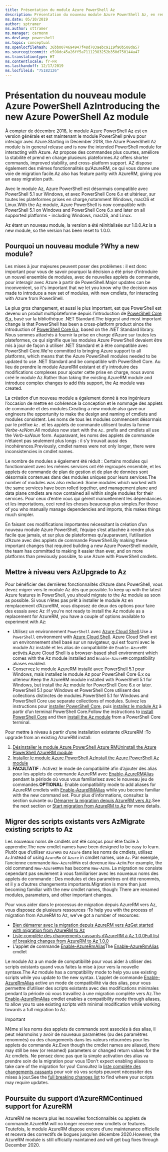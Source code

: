 ```yaml
---
title: Présentation du module Azure PowerShell Az
description: Présentation du nouveau module Azure PowerShell Az, en remplacement du module AzureRM.
ms.date: 05/10/2019
author: sptramer
ms.author: sttramer
ms.manager: carmonm
ms.devlang: powershell
ms.topic: conceptual
ms.openlocfilehash: 36bb0074694947f48d703aebc9119f90b508da57
ms.sourcegitcommit: e598dc45a26ff5a71112383252b350d750144a47
ms.translationtype: HT
ms.contentlocale: fr-FR
ms.lasthandoff: 12/17/2019
ms.locfileid: "75182126"
---
```

# <a name="introducing-the-new-azure-powershell-az-module"></a><span data-ttu-id="82277-103">Présentation du nouveau module Azure PowerShell Az</span><span class="sxs-lookup"><span data-stu-id="82277-103">Introducing the new Azure PowerShell Az module</span></span>

<span data-ttu-id="82277-104">À compter de décembre 2018, le module Azure PowerShell Az est en version générale et est maintenant le module PowerShell prévu pour interagir avec Azure.</span><span class="sxs-lookup"><span data-stu-id="82277-104">Starting in December 2018, the Azure PowerShell Az module is in general release and is now the intended PowerShell module for interacting with Azure.</span></span> <span data-ttu-id="82277-105">Az propose des commandes plus courtes, améliore la stabilité et prend en charge plusieurs plateformes.</span><span class="sxs-lookup"><span data-stu-id="82277-105">Az offers shorter commands, improved stability, and cross-platform support.</span></span> <span data-ttu-id="82277-106">AZ dispose également des mêmes fonctionnalités qu’AzureRM, ce qui vous donne une voie de migration facile.</span><span class="sxs-lookup"><span data-stu-id="82277-106">Az also has feature parity with AzureRM, giving you an easy migration path.</span></span>

<span data-ttu-id="82277-107">Avec le module Az, Azure PowerShell est désormais compatible avec PowerShell 5.1 sur Windows, et avec PowerShell Core 6.x et ultérieur, sur toutes les plateformes prises en charge,notamment Windows, macOS et Linux.</span><span class="sxs-lookup"><span data-stu-id="82277-107">With the Az module, Azure PowerShell is now compatible with PowerShell 5.1 on Windows and PowerShell Core 6.x and later on all supported platforms - including Windows, macOS, and Linux.</span></span>

<span data-ttu-id="82277-108">Az étant un nouveau module, la version a été réinitialisée sur 1.0.0.</span><span class="sxs-lookup"><span data-stu-id="82277-108">Az is a new module, so the version has been reset to 1.0.0.</span></span>

## <a name="why-a-new-module"></a><span data-ttu-id="82277-109">Pourquoi un nouveau module ?</span><span class="sxs-lookup"><span data-stu-id="82277-109">Why a new module?</span></span>

<span data-ttu-id="82277-110">Les mises à jour majeures peuvent poser des problèmes : il est donc important pour vous de savoir pourquoi la décision a été prise d’introduire un nouvel ensemble de modules, avec de nouvelles applets de commande, pour interagir avec Azure à partir de PowerShell.</span><span class="sxs-lookup"><span data-stu-id="82277-110">Major updates can be inconvenient, so it's important that we let you know why the decision was made to introduce a new set of modules, with new cmdlets, for interacting with Azure from PowerShell.</span></span>

<span data-ttu-id="82277-111">Le plus gros changement, et aussi le plus important, est que PowerShell est devenu un produit multiplateforme depuis l’introduction de [PowerShell Core 6.x](/powershell/scripting/overview), basé sur la bibliothèque .NET Standard.</span><span class="sxs-lookup"><span data-stu-id="82277-111">The biggest and most important change is that PowerShell has been a cross-platform product since the introduction of [PowerShell Core 6.x](/powershell/scripting/overview), based on the .NET Standard library.</span></span>
<span data-ttu-id="82277-112">Nous sommes attachés à fournir la prise en charge d’Azure sur toutes les plateformes, ce qui signifie que les modules Azure PowerShell devaient être mis à jour de façon à utiliser .NET Standard et à être compatible avec PowerShell Core.</span><span class="sxs-lookup"><span data-stu-id="82277-112">We're committed to bringing Azure support to all platforms, which means that the Azure PowerShell modules needed to be updated to use .NET Standard and be compatible with PowerShell Core.</span></span> <span data-ttu-id="82277-113">Au lieu de prendre le module AzureRM existant et d’y introduire des modifications complexes pour ajouter cette prise en charge, nous avons créé le module Az.</span><span class="sxs-lookup"><span data-stu-id="82277-113">Rather than taking the existing AzureRM module and introduce complex changes to add this support, the Az module was created.</span></span>

<span data-ttu-id="82277-114">La création d’un nouveau module a également donné à nos ingénieurs l’occasion de mettre en cohérence la conception et le nommage des applets de commande et des modules.</span><span class="sxs-lookup"><span data-stu-id="82277-114">Creating a new module also gave our engineers the opportunity to make the design and naming of cmdlets and modules consistent.</span></span> <span data-ttu-id="82277-115">Les noms de tous les modules commencent désormais par le préfixe `Az.` et les applets de commande utilisent toutes la forme _Verbe_-`Az`_Nom_.</span><span class="sxs-lookup"><span data-stu-id="82277-115">All modules now start with the `Az.` prefix and cmdlets all use the _Verb_-`Az`_Noun_ form.</span></span> <span data-ttu-id="82277-116">Auparavant, les noms des applets de commande n’étaient pas seulement plus longs : il s’y trouvait aussi des incohérences.</span><span class="sxs-lookup"><span data-stu-id="82277-116">Previously, cmdlet names were not only longer, there were inconsistencies in cmdlet names.</span></span>

<span data-ttu-id="82277-117">Le nombre de modules a également été réduit : Certains modules qui fonctionnaient avec les mêmes services ont été regroupés ensemble, et les applets de commande de plan de gestion et de plan de données sont désormais contenues dans des modules uniques pour leurs services.</span><span class="sxs-lookup"><span data-stu-id="82277-117">The number of modules was also reduced: Some modules which worked with the same services have been rolled together, and management plane and data plane cmdlets are now contained all within single modules for their services.</span></span> <span data-ttu-id="82277-118">Pour ceux d’entre vous qui gèrent manuellement les dépendances et les importations, ceci rend les choses beaucoup plus simples.</span><span class="sxs-lookup"><span data-stu-id="82277-118">For those of you who manually manage dependencies and imports, this makes things much simpler.</span></span>

<span data-ttu-id="82277-119">En faisant ces modifications importantes nécessitant la création d’un nouveau module Azure PowerShell, l’équipe s’est attachée à rendre plus facile que jamais, et sur plus de plateformes qu’auparavant, l’utilisation d’Azure avec des applets de commande PowerShell.</span><span class="sxs-lookup"><span data-stu-id="82277-119">By making these important changes that required building a new Azure PowerShell module, the team has committed to making it easier than ever, and on more platforms than previously possible, to use Azure with PowerShell cmdlets.</span></span>

## <a name="upgrade-to-az"></a><span data-ttu-id="82277-120">Mettre à niveau vers Az</span><span class="sxs-lookup"><span data-stu-id="82277-120">Upgrade to Az</span></span>

<span data-ttu-id="82277-121">Pour bénéficier des dernières fonctionnalités d’Azure dans PowerShell, vous devez migrer vers le module Az dès que possible.</span><span class="sxs-lookup"><span data-stu-id="82277-121">To keep up with the latest Azure features in PowerShell, you should migrate to the Az module as soon as possible.</span></span> <span data-ttu-id="82277-122">Si vous n’êtes pas prêt à installer le module Az en remplacement d’AzureRM, vous disposez de deux des options pour faire des essais avec Az :</span><span class="sxs-lookup"><span data-stu-id="82277-122">If you're not ready to install the Az module as a replacement for AzureRM, you have a couple of options available to experiment with Az:</span></span>

* <span data-ttu-id="82277-123">Utilisez un environnement `PowerShell` avec [Azure Cloud Shell](https://docs.microsoft.com/azure/cloud-shell/overview).</span><span class="sxs-lookup"><span data-stu-id="82277-123">Use a `PowerShell` environment with [Azure Cloud Shell](https://docs.microsoft.com/azure/cloud-shell/overview).</span></span>
  <span data-ttu-id="82277-124">Azure Cloud Shell est un environnement shell basé sur un navigateur, qui est fourni avec le module Az installé et les alias de compatibilité de `Enable-AzureRM` activés.</span><span class="sxs-lookup"><span data-stu-id="82277-124">Azure Cloud Shell is a browser-based shell environment which comes with the Az module installed and `Enable-AzureRM` compatibility aliases enabled.</span></span>
* <span data-ttu-id="82277-125">Conservez le module AzureRM installé avec PowerShell 5.1 pour Windows, mais installez le module Az pour PowerShell Core 6.x ou ultérieur.</span><span class="sxs-lookup"><span data-stu-id="82277-125">Keep the AzureRM module installed with PowerShell 5.1 for Windows, but install the Az module for PowerShell Core 6.x or later.</span></span> <span data-ttu-id="82277-126">PowerShell 5.1 pour Windows et PowerShell Core utilisent des collections distinctes de modules.</span><span class="sxs-lookup"><span data-stu-id="82277-126">PowerShell 5.1 for Windows and PowerShell Core use separate collections of modules.</span></span> <span data-ttu-id="82277-127">Suivez les instructions pour [installer PowerShell Core](/powershell/scripting/install/installing-powershell-core-on-windows), puis [installez le module Az](install-az-ps.md) à partir d’un terminal PowerShell Core.</span><span class="sxs-lookup"><span data-stu-id="82277-127">Follow the instructions to [install PowerShell Core](/powershell/scripting/install/installing-powershell-core-on-windows) and then [install the Az module](install-az-ps.md) from a PowerShell Core terminal.</span></span>

<span data-ttu-id="82277-128">Pour mettre à niveau à partir d’une installation existante d’AzureRM :</span><span class="sxs-lookup"><span data-stu-id="82277-128">To upgrade from an existing AzureRM install:</span></span>

1. [<span data-ttu-id="82277-129">Désinstaller le module Azure PowerShell Azure RM</span><span class="sxs-lookup"><span data-stu-id="82277-129">Uninstall the Azure PowerShell AzureRM module</span></span>](/powershell/azure/uninstall-az-ps#uninstall-the-azurerm-module)
2. [<span data-ttu-id="82277-130">Installer le module Azure PowerShell Az</span><span class="sxs-lookup"><span data-stu-id="82277-130">Install the Azure PowerShell Az module</span></span>](install-az-ps.md)
3. <span data-ttu-id="82277-131">__FACULTATIF__ : Activez le mode de compatibilité afin d’ajouter des alias pour les applets de commande AzureRM avec [Enable-AzureRMAlias](/powershell/module/az.accounts/enable-azurermalias) pendant la période où vous vous familiarisez avec le nouveau jeu de commandes.</span><span class="sxs-lookup"><span data-stu-id="82277-131">__OPTIONAL__: Enable compatibility mode to add aliases for AzureRM cmdlets with [Enable-AzureRMAlias](/powershell/module/az.accounts/enable-azurermalias) while you become familiar with the new command set.</span></span> <span data-ttu-id="82277-132">Pour plus d’informations, consultez la section suivante ou [Démarrer la migration depuis AzureRM vers Az](migrate-from-azurerm-to-az.md).</span><span class="sxs-lookup"><span data-stu-id="82277-132">See the next section or [Start migration from AzureRM to Az](migrate-from-azurerm-to-az.md) for more details.</span></span>

## <a name="migrate-existing-scripts-to-az"></a><span data-ttu-id="82277-133">Migrer des scripts existants vers Az</span><span class="sxs-lookup"><span data-stu-id="82277-133">Migrate existing scripts to Az</span></span>

<span data-ttu-id="82277-134">Les nouveaux noms de cmdlets ont été conçus pour être facile à apprendre.</span><span class="sxs-lookup"><span data-stu-id="82277-134">The new cmdlet names have been designed to be easy to learn.</span></span> <span data-ttu-id="82277-135">Plutôt que d’utiliser `AzureRm` ou `Azure` dans les noms de cmdlets, utilisez `Az`.</span><span class="sxs-lookup"><span data-stu-id="82277-135">Instead of using `AzureRm` or `Azure` in cmdlet names, use `Az`.</span></span> <span data-ttu-id="82277-136">Par exemple, l’ancienne commande `New-AzureRMVm` est devenue `New-AzVm`.</span><span class="sxs-lookup"><span data-stu-id="82277-136">For example, the old command `New-AzureRMVm` has become `New-AzVm`.</span></span>
<span data-ttu-id="82277-137">La migration ne consiste cependant pas seulement à vous familiariser avec les nouveaux noms des applets de commande : Des modules et des paramètres ont été renommés, et il y a d’autres changements importants.</span><span class="sxs-lookup"><span data-stu-id="82277-137">Migration is more than just becoming familiar with the new cmdlet names, though: There are renamed modules, parameters, and other important changes.</span></span>

<span data-ttu-id="82277-138">Pour vous aider dans le processus de migration depuis AzureRM vers Az, vous disposez de plusieurs ressources :</span><span class="sxs-lookup"><span data-stu-id="82277-138">To help you with the process of migration from AzureRM to Az, we've got a number of resources:</span></span>

* [<span data-ttu-id="82277-139">Bien démarrer avec la migration depuis AzureRM vers Az</span><span class="sxs-lookup"><span data-stu-id="82277-139">Get started with migration from AzureRM to Az</span></span>](migrate-from-azurerm-to-az.md)
* [<span data-ttu-id="82277-140">Liste complète des changements cassants d’AzureRM à Az 1.0.0</span><span class="sxs-lookup"><span data-stu-id="82277-140">Full list of breaking changes from AzureRM to Az 1.0.0</span></span>](migrate-az-1.0.0.md)
* <span data-ttu-id="82277-141">L’applet de commande [Enable-AzureRmAlias](/powershell/module/az.accounts/enable-azurermalias)</span><span class="sxs-lookup"><span data-stu-id="82277-141">The [Enable-AzureRmAlias](/powershell/module/az.accounts/enable-azurermalias) cmdlet</span></span>

<span data-ttu-id="82277-142">Le module Az a un mode de compatibilité pour vous aider à utiliser des scripts existants quand vous faites la mise à jour vers la nouvelle syntaxe.</span><span class="sxs-lookup"><span data-stu-id="82277-142">The Az module has a compatibility mode to help you use existing scripts while you update to the new syntax.</span></span> <span data-ttu-id="82277-143">L’applet de commande [Enable-AzureRmAlias](/powershell/module/az.accounts/enable-azurermalias) active un mode de compatibilité via des alias, pour vous permettre d’utiliser des scripts existants avec des modifications minimales pendant la période où vous travaillez à une migration complète vers Az.</span><span class="sxs-lookup"><span data-stu-id="82277-143">The [Enable-AzureRmAlias](/powershell/module/az.accounts/enable-azurermalias) cmdlet enables a compatibility mode through aliases, to allow you to use existing scripts with minimal modification while working towards a full migration to Az.</span></span>

> [!IMPORTANT]
> <span data-ttu-id="82277-144">Même si les noms des applets de commande sont associés à des alias, il peut néanmoins y avoir de nouveaux paramètres (ou des paramètres renommés) ou des changements dans les valeurs retournées pour les applets de commande Az.</span><span class="sxs-lookup"><span data-stu-id="82277-144">Even though the cmdlet names are aliased, there may still be new (or renamed) parameters or changed return values for the Az cmdlets.</span></span> <span data-ttu-id="82277-145">Ne pensez donc pas que la simple activation des alias va prendre soin de la migration pour vous !</span><span class="sxs-lookup"><span data-stu-id="82277-145">Don't expect enabling aliases to take care of the migration for you!</span></span> <span data-ttu-id="82277-146">Consultez la [liste complète des changements cassants](migrate-az-1.0.0.md) pour voir où vos scripts peuvent nécessiter des mises à jour.</span><span class="sxs-lookup"><span data-stu-id="82277-146">See the [full breaking changes list](migrate-az-1.0.0.md) to find where your scripts may require updates.</span></span>

## <a name="continued-support-for-azurerm"></a><span data-ttu-id="82277-147">Poursuite du support d’AzureRM</span><span class="sxs-lookup"><span data-stu-id="82277-147">Continued support for AzureRM</span></span>

<span data-ttu-id="82277-148">AzureRM ne recevra plus les nouvelles fonctionnalités ou applets de commande.</span><span class="sxs-lookup"><span data-stu-id="82277-148">AzureRM will no longer receive new cmdlets or features.</span></span> <span data-ttu-id="82277-149">Toutefois, le module AzureRM dispose encore d’une maintenance officielle et recevra des correctifs de bogues jusqu’en décembre 2020.</span><span class="sxs-lookup"><span data-stu-id="82277-149">However, the AzureRM module is still officially maintained and will get bug fixes through December 2020.</span></span>
